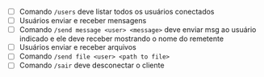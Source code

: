 - [ ] Comando `/users` deve listar todos os usuários conectados
- [ ] Usuários enviar e receber mensagens
- [ ] Comando `/send message <user> <message>` deve enviar msg ao usuário indicado e ele deve receber mostrando o nome do remetente
- [ ] Usuários enviar e receber arquivos
- [ ] Comando `/send file <user> <path to file>` 
- [ ] Comando `/sair` deve desconectar o cliente
